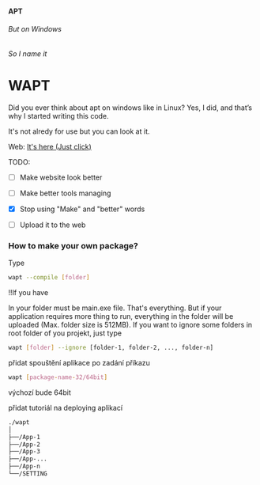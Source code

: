 #### APT
###### But on Windows
###### So I name it
# WAPT

Did you ever think about apt on windows like in Linux? Yes, I did, and that’s why I started writing this code.

It's not alredy for use but you can look at it.

Web: [It's here (Just click)](https://wapt.pythonanywhere.com)

TODO:
- [ ] Make website look better
- [ ] Make better tools managing
- [x] Stop using "Make" and "better" words
- [ ] Upload it to the web


### How to make your own package?

Type
```bash
wapt --compile [folder]
```
!!If you have  

In your folder must be main.exe file. That's everything. But if your application requires more thing to run, everything in the folder will be uploaded (Max. folder size is 512MB). If you want to ignore some folders in root folder of you projekt, just type
```bash
wapt [folder] --ignore [folder-1, folder-2, ..., folder-n]
```

přidat spouštění aplikace po zadání příkazu
```bash
wapt [package-name-32/64bit]
```
výchozí bude 64bit

přidat tutoriál na deploying aplikací

```bash
./wapt
│
├──/App-1
├──/App-2
├──/App-3
├──/App-...
├──/App-n
└──/SETTING
```